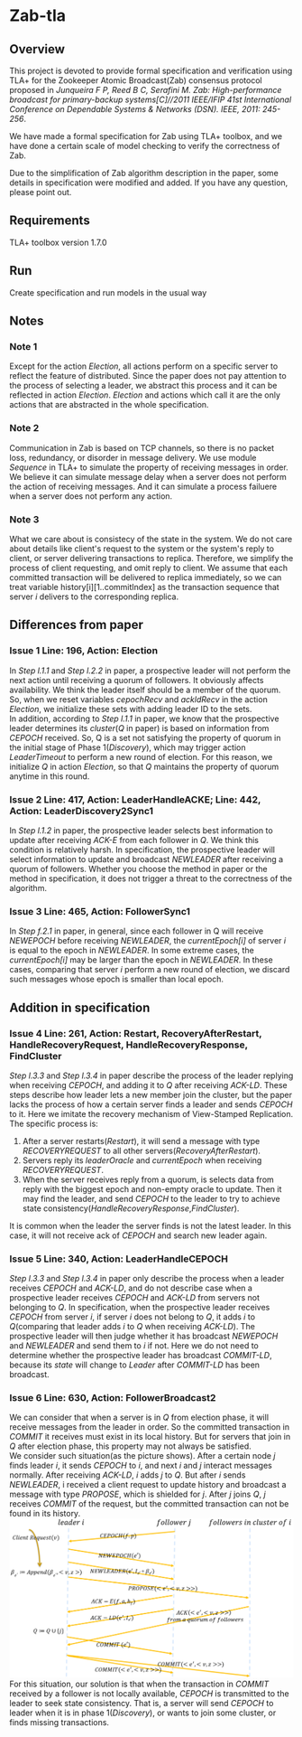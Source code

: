 # Zab-tla

## Overview
This project is devoted to provide formal specification and verification using TLA+ for the Zookeeper Atomic Broadcast(Zab) consensus protocol proposed in *Junqueira F P, Reed B C, Serafini M. Zab: High-performance broadcast for primary-backup systems[C]//2011 IEEE/IFIP 41st International Conference on Dependable Systems & Networks (DSN). IEEE, 2011: 245-256*.  

We have made a formal specification for Zab using TLA+ toolbox, and we have done a certain scale of model checking to verify the correctness of Zab.

Due to the simplification of Zab algorithm description in the paper, some details in specification were modified and added. If you have any question, please point out.

## Requirements
TLA+ toolbox version 1.7.0

## Run
Create specification and run models in the usual way

## Notes

### Note 1
Except for the action *Election*, all actions perform on a specific server to reflect the feature of distributed. Since the paper does not pay attention to the process of selecting a leader, we abstract this process and it can be reflected in action *Election*. *Election* and actions which call it are the only actions that are abstracted in the whole specification.

### Note 2
Communication in Zab is based on TCP channels, so there is no packet loss, redundancy, or disorder in message delivery. We use module *Sequence* in TLA+ to simulate the property of receiving messages in order.  
We believe it can simulate message delay when a server does not perform the action of receiving messages. And it can simulate a process failuere when a server does not perform any action.

### Note 3
What we care about is consistecy of the state in the system. We do not care about details like client's request to the system or the system's reply to client, or server delivering transactions to replica. Therefore, we simplify the process of client requesting, and omit reply to client. We assume that each committed transaction will be delivered to replica immediately, so we can treat variable history[i][1..commitIndex] as the transaction sequence that server *i* delivers to the corresponding replica.

## Differences from paper

### Issue 1 Line: 196, Action: Election
In *Step l.1.1* and *Step l.2.2* in paper, a prospective leader will not perform the next action until receiving a quorum of followers. It obviously affects availability. We think the leader itself should be a member of the quorum. So, when we reset variables *cepochRecv* and *ackldRecv* in the action *Election*, we initialize these sets with adding leader ID to the sets.  
In addition, according to *Step l.1.1* in paper, we know that the prospective leader determines its *cluster*(*Q* in paper) is based on information from *CEPOCH* received. So, Q is a set not satisfying the property of quorum in the initial stage of Phase 1(*Discovery*), which may trigger action *LeaderTimeout* to perform a new round of election. For this reason, we initialize *Q* in action *Election*, so that *Q* maintains the property of quorum anytime in this round.

### Issue 2 Line: 417, Action: LeaderHandleACKE; Line: 442, Action: LeaderDiscovery2Sync1
In *Step l.1.2* in paper, the prospective leader selects best information to update after receiving *ACK-E* from each follower in *Q*. We think this condition is relatively harsh. In specification, the prospective leader will select information to update and broadcast *NEWLEADER* after receiving a quorum of followers. Whether you choose the method in paper or the method in specification, it does not trigger a threat to the correctness of the algorithm.

### Issue 3 Line: 465, Action: FollowerSync1
In *Step f.2.1* in paper, in general, since each follower in Q will receive *NEWEPOCH* before receiving *NEWLEADER*, the *currentEpoch[i]* of server *i* is equal to the epoch in *NEWLEADER*. In some extreme cases, the *currentEpoch[i]* may be larger than the epoch in *NEWLEADER*. In these cases, comparing that server *i* perform a new round of election, we discard such messages whose epoch is smaller than local epoch.

## Addition in specification

### Issue 4 Line: 261, Action: Restart, RecoveryAfterRestart, HandleRecoveryRequest, HandleRecoveryResponse, FindCluster
*Step l.3.3* and *Step l.3.4* in paper describe the process of the leader replying when receiving *CEPOCH*, and adding it to *Q* after receiving *ACK-LD*. These steps describe how leader lets a new member join the cluster, but the paper lacks the process of how a certain server finds a leader and sends *CEPOCH* to it. Here we imitate the recovery mechanism of View-Stamped Replication. The specific process is:  
1.	After a server restarts(*Restart*), it will send a message with type *RECOVERYREQUEST* to all other servers(*RecoveryAfterRestart*).  
2.	Servers reply its *leaderOracle* and *currentEpoch* when receiving *RECOVERYREQUEST*.  
3.	When the server receives reply from a quorum, is selects data from reply with the biggest epoch and non-empty oracle to update. Then it may find the leader, and send *CEPOCH* to the leader to try to achieve state consistency(*HandleRecoveryResponse*,*FindCluster*).  

It is common when the leader the server finds is not the latest leader. In this case, it will not receive ack of *CEPOCH* and search new leader again.

### Issue 5 Line: 340, Action: LeaderHandleCEPOCH
*Step l.3.3* and *Step l.3.4* in paper only describe the process when a leader receives *CEPOCH* and *ACK-LD*, and do not describe case when a prospective leader receives *CEPOCH* and *ACK-LD* from servers not belonging to *Q*. In specification, when the prospective leader receives *CEPOCH* from server *i*, if server *i* does not belong to *Q*, it adds *i* to *Q*(comparing that leader adds *i* to *Q* when receiving *ACK-LD*). The prospective leader will then judge whether it has broadcast *NEWEPOCH* and *NEWLEADER* and send them to *i* if not. Here we do not need to determine whether the prospective leader has broadcast *COMMIT-LD*, because its *state* will change to *Leader* after *COMMIT-LD* has been broadcast.

### Issue 6 Line: 630, Action: FollowerBroadcast2
We can consider that when a server is in *Q* from election phase, it will receive messages from the leader in order. So the committed transaction in *COMMIT* it receives must exist in its local history. But for servers that join in *Q* after election phase, this property may not always be satisfied.  
We consider such situation(as the picture shows). After a certain node *j* finds leader *i*, it sends *CEPOCH* to *i*, and next *i* and *j* interact messages normally. After receiving *ACK-LD*, *i* adds *j* to *Q*. But after *i* sends *NEWLEADER*, i received a client request to update history and broadcast a message with type *PROPOSE*, which is shielded for *j*. After *j* joins *Q*, *j* receives *COMMIT* of the request, but the committed transaction can not be found in its history.  
![pic recovery](doc-in-chinese/picture/pic_recovery.PNG)  
For this situation, our solution is that when the transaction in *COMMIT* received by a follower is not locally available, *CEPOCH* is transmitted to the leader to seek state consistency. That is, a server will send *CEPOCH* to leader when it is in phase 1(*Discovery*), or wants to join some cluster, or finds missing transactions.